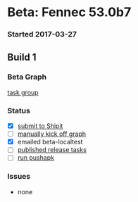 # Beta: Fennec 53.0b7

### Started 2017-03-27

## Build 1

### Beta Graph
[task group](https://tools.taskcluster.net/push-inspector/#/JsA4LGdsRPOITRHDiGlCNA)

### Status
- [x] [submit to Shipit](https://wiki.mozilla.org/Release:Release_Automation_on_Mercurial:Starting_a_Release#Submit_to_Ship_It)
- [ ] [manually kick off graph](https://github.com/mozilla/releasewarrior/blob/master/how-tos/fennec-temp-relpro.md#start-off-the-fennec-graph)
- [x] emailed beta-localtest
- [ ] [published release tasks](https://wiki.mozilla.org/Release:Release_Automation_on_Mercurial:Updates_through_Shipping#Post-release_tasks)
- [ ] [run pushapk](https://github.com/mozilla/releasewarrior/blob/master/how-tos/fennec-temp-relpro.md#run-pushapk-manually)

### Issues
- none


